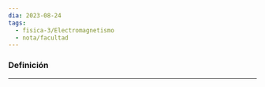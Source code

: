 ```yaml
---
dia: 2023-08-24
tags:
  - fisica-3/Electromagnetismo
  - nota/facultad
---
```

### Definición
---
